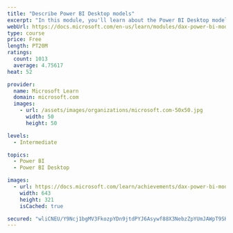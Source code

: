 ```yaml
---
title: "Describe Power BI Desktop models"
excerpt: "In this module, you'll learn about the Power BI Desktop model structure, star schema design basics, analytics queries, and report visual configuration. This module provides a strong foundation on which you can learn to optimize model designs and add model calculations."
webUrl: https://docs.microsoft.com/en-us/learn/modules/dax-power-bi-models/
type: course
price: Free
length: PT20M
ratings:
  count: 1013
  average: 4.75617
heat: 52

provider:
  name: Microsoft Learn
  domain: microsoft.com
  images:
    - url: /assets/images/organizations/microsoft.com-50x50.jpg
      width: 50
      height: 50

levels:
  - Intermediate

topics:
  - Power BI
  - Power BI Desktop

images:
  - url: https://docs.microsoft.com/learn/achievements/dax-power-bi-models-social.png
    width: 643
    height: 321
    isCached: true

secured: "wliCNEU/Y9Ncj1bgMV3FkozpYDn9jtdPYJ6Asywf88X3NebzZpYUmJAWpT9SKmh+y+wGtKZMhpUHYzVamAq9tPdP1nVkcttsrwVwNuzodYHf0ASd9HMMwPbhH/0ZoYW72sLc3wAvwY2tbii52wRtmQOuZYiA5+QlRufwpHsdRrjcJQjowWcFOwjGtXIe5G4+TeONEgDW5pZNt8TuehxkOI5slcdexqUfuBKT4Tye/9yZD67ClHbl+Yza1LjFcWCJzEZKFrtnB8YRYtXLxZ5fqM0vUUENwUAQPbh+gUmCroIRm8wfHNkLgCSJZpdM11Xvy4MKoO3zIUCxtq8rdZjrRF4xsnTMx5dfh79ylz2NM3DcRwyyVLvkuRTIIfY65lM4Eb4gJ2PBHHWfwBKBG2UhdXSNR/MP9qQQjGmFZBtQOBI=;8AMCnu3SZ9C2Hk/5QI1//A=="
---
```


